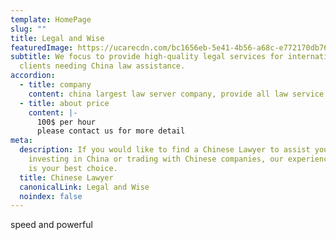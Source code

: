 ```yaml
---
template: HomePage
slug: ""
title: Legal and Wise
featuredImage: https://ucarecdn.com/bc1656eb-5e41-4b56-a68c-e772170db768/
subtitle: We focus to provide high-quality legal services for international
  clients needing China law assistance.
accordion:
  - title: company
    content: china largest law server company, provide all law service you need
  - title: about price
    content: |-
      100$ per hour
      please contact us for more detail 
meta:
  description: If you would like to find a Chinese Lawyer to assist you in
    investing in China or trading with Chinese companies, our experienced team
    is your best choice.
  title: Chinese Lawyer
  canonicalLink: Legal and Wise
  noindex: false
---
```

speed and powerful